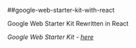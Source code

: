 ##google-web-starter-kit-with-react

Google Web Starter Kit Rewritten in React

<i>Google Web Starter Kit - <a href="https://developers.google.com/web/starter-kit/">here</a></i>

